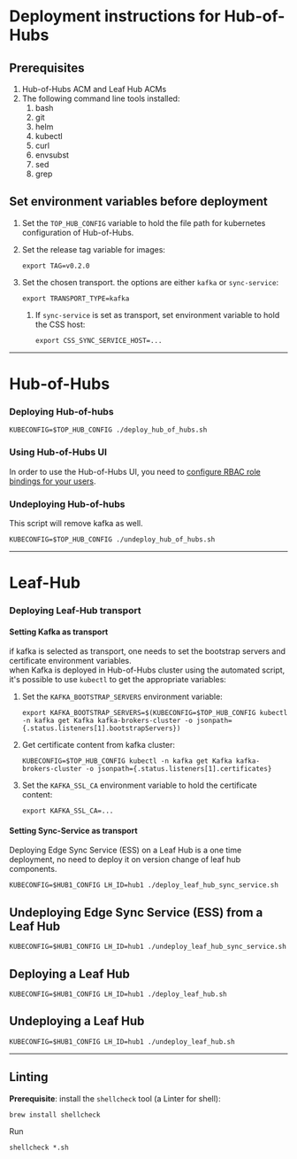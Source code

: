 # Deployment instructions for Hub-of-Hubs

## Prerequisites

1. Hub-of-Hubs ACM and Leaf Hub ACMs
1. The following command line tools installed:
    1. bash
    1. git
    1. helm
    1. kubectl
    1. curl
    1. envsubst
    1. sed
    1. grep

##  Set environment variables before deployment

1.  Set the `TOP_HUB_CONFIG` variable to hold the file path for kubernetes configuration of Hub-of-Hubs.

1.  Set the release tag variable for images:
    ```
    export TAG=v0.2.0
    ```
    
1.  Set the chosen transport. the options are either `kafka` or `sync-service`:
    ```
    export TRANSPORT_TYPE=kafka
    ``` 
    
    1.  If `sync-service` is set as transport, set environment variable to hold the CSS host:
        ```
        export CSS_SYNC_SERVICE_HOST=...
        ```
----

# Hub-of-Hubs

### Deploying Hub-of-hubs

```
KUBECONFIG=$TOP_HUB_CONFIG ./deploy_hub_of_hubs.sh
```

### Using Hub-of-Hubs UI

In order to use the Hub-of-Hubs UI, you need to
[configure RBAC role bindings for your users](https://github.com/open-cluster-management/hub-of-hubs-rbac/blob/main/README.md#update-role-bindings-or-role-definitions).

### Undeploying Hub-of-hubs

This script will remove kafka as well.
```
KUBECONFIG=$TOP_HUB_CONFIG ./undeploy_hub_of_hubs.sh
```

----

# Leaf-Hub

### Deploying Leaf-Hub transport

#### Setting Kafka as transport

if kafka is selected as transport, one needs to set the bootstrap servers and certificate environment variables.  
when Kafka is deployed in Hub-of-Hubs cluster using the automated script, it's possible to use `kubectl` to 
get the appropriate variables:

1.  Set the `KAFKA_BOOTSTRAP_SERVERS` environment variable:
    ```
    export KAFKA_BOOTSTRAP_SERVERS=$(KUBECONFIG=$TOP_HUB_CONFIG kubectl -n kafka get Kafka kafka-brokers-cluster -o jsonpath={.status.listeners[1].bootstrapServers})
    ``` 
    
1.  Get certificate content from kafka cluster:
    ```
    KUBECONFIG=$TOP_HUB_CONFIG kubectl -n kafka get Kafka kafka-brokers-cluster -o jsonpath={.status.listeners[1].certificates}
    ``` 
    
1.  Set the `KAFKA_SSL_CA` environment variable to hold the certificate content:
    ```
    export KAFKA_SSL_CA=...
    ```

#### Setting Sync-Service as transport  

Deploying Edge Sync Service (ESS) on a Leaf Hub is a one time deployment, no need to deploy it on version change of 
leaf hub components.

```
KUBECONFIG=$HUB1_CONFIG LH_ID=hub1 ./deploy_leaf_hub_sync_service.sh
```

## Undeploying Edge Sync Service (ESS) from a Leaf Hub

```
KUBECONFIG=$HUB1_CONFIG LH_ID=hub1 ./undeploy_leaf_hub_sync_service.sh
```

## Deploying a Leaf Hub

```
KUBECONFIG=$HUB1_CONFIG LH_ID=hub1 ./deploy_leaf_hub.sh
```

## Undeploying a Leaf Hub

```
KUBECONFIG=$HUB1_CONFIG LH_ID=hub1 ./undeploy_leaf_hub.sh
```

----

## Linting

**Prerequisite**: install the `shellcheck` tool (a Linter for shell):

```
brew install shellcheck
```

Run
```
shellcheck *.sh
```
